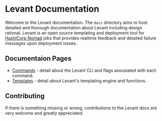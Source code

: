 # Levant Documentation

Welcome to the Levant documentation. The `docs` directory aims to host detailed and thorough documentation about Levant including design rational. Levant is an open source templating and deployment tool for [HashiCorp Nomad](https://www.nomadproject.io/) jobs that provides realtime feedback and detailed failure messages upon deployment issues.

## Documentaion Pages

* [Commands](./commands.md) - detail about the Levant CLI and flags assosiated with each command.
* [Templates](./template.md) - detail about Levant's templating engine and functions.

## Contributing

If there is something missing or wrong, contributions to the Levant docs are very welcome and greatly appreciated.
